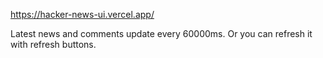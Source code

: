 https://hacker-news-ui.vercel.app/

Latest news and comments update every 60000ms. Or you can refresh it with refresh buttons.

